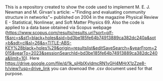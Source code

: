 This is a repository created to show the code used to implement M. E. J. Newman and M. Girvan's article: ~"Finding and evaluating community structure in networks"~ published on 2004 in the magazine Physical Review
E - Statistical, Nonlinear, and Soft Matter Physics 69. Also the code is applied to a data base obtained via Scopus webpage (https://www.scopus.com/results/results.uri?sort=plf-f&src=s&st1=black+holes&sid=bd3be185fe64b74913889ca382dc240a&sot=b&sdt=cl&sl=26&s=TITLE-ABS-KEY%28black+holes%29&origin=resultslist&editSaveSearch=&yearFrom=2015&yearTo=2023&sessionSearchId=bd3be185fe64b74913889ca382dc240a&limit=10).
Here https://drive.google.com/file/d/1k_sjHbIXyldmcRN1vGH4MHrX1zZze8-h/view?usp=drive_link you can downoad the .csv document used for that purpose.
